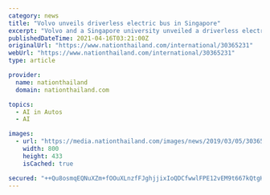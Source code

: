 ```yaml
---
category: news
title: "Volvo unveils driverless electric bus in Singapore"
excerpt: "Volvo and a Singapore university unveiled a driverless electric bus Tuesday that will soon undergo tests in the city-state, the latest move towards rolling out autonomous vehicles for public transport."
publishedDateTime: 2021-04-16T03:21:00Z
originalUrl: "https://www.nationthailand.com/international/30365231"
webUrl: "https://www.nationthailand.com/international/30365231"
type: article

provider:
  name: nationthailand
  domain: nationthailand.com

topics:
  - AI in Autos
  - AI

images:
  - url: "https://media.nationthailand.com/images/news/2019/03/05/30365231/800_384490881d038ebc93dcb822748677f8.jpeg"
    width: 800
    height: 433
    isCached: true

secured: "++Qu8osmqEQNuXZm+fOOuXLnzfFJghjjixIoQDCfwwlFPE12vEM9t667kQtgHHopJilZwdFEB6ixmdgnJQysbnqdrHEtEpABidDqE2rUMUEKYKjJWOnEqrjqjohkadxDMgYI820pA7SU981swfs0JuDxpuj9Y/l5l+QUuu3+au044lnTtJwFG0etL0aaIPLZ5hpl3YbDvvIDh/jbObSgbtG7SYm02XIRYTolYometqSNb2Nl+AhZdh/ENy83fqWi1G4dQG2LJuOXv3urdmWiPCeN25Ofxp473aitPIFzFVxYrHNLeiBlNOiI7uiZDxKsvZqQbtfu2NnaY5pHGVGC05yzhkeR6/3E+SI4dni5FkY=;GVCAhe30TjixSMFqb5rGVw=="
---
```


